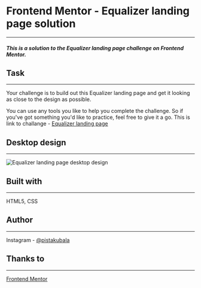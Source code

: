 # Frontend Mentor - Equalizer landing page solution
---
##### This is a solution to the Equalizer landing page challenge on Frontend Mentor.
## Task
---
Your challenge is to build out this Equalizer landing page and get it looking as close to the design as possible.

You can use any tools you like to help you complete the challenge. So if you've got something you'd like to practice, feel free to give it a go.
This is link to challange - [Equalizer landing page](https://www.frontendmentor.io/challenges/equalizer-landing-page-7VJ4gp3DE)

## Desktop design
---
![Equalizer landing page desktop design](https://res.cloudinary.com/dz209s6jk/image/upload/v1636021320/Challenges/lmqxhoryqpgfvqekisdt.jpg "Equalizer landing page desktop design")

## Built with
---
HTML5, CSS
## Author 
---
Instagram - [@pistakubala](https://www.instagram.com/pistakubala/)

## Thanks to 
---
[Frontend Mentor](https://www.frontendmentor.io/)
